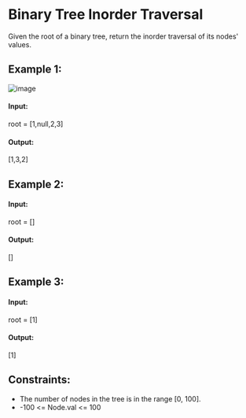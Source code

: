 # Binary Tree Inorder Traversal

Given the root of a binary tree, return the inorder traversal of its nodes' values.

 

## Example 1:
![image](https://user-images.githubusercontent.com/24850908/189202534-59d5613c-63da-4c13-9bb4-8a4e5cf89072.png)

#### Input: 

root = [1,null,2,3]

#### Output: 

[1,3,2]



## Example 2:

#### Input: 

root = []

#### Output: 

[]



## Example 3:

#### Input: 

root = [1]

#### Output: 

[1]
 


## Constraints:
- The number of nodes in the tree is in the range [0, 100].
- -100 <= Node.val <= 100
